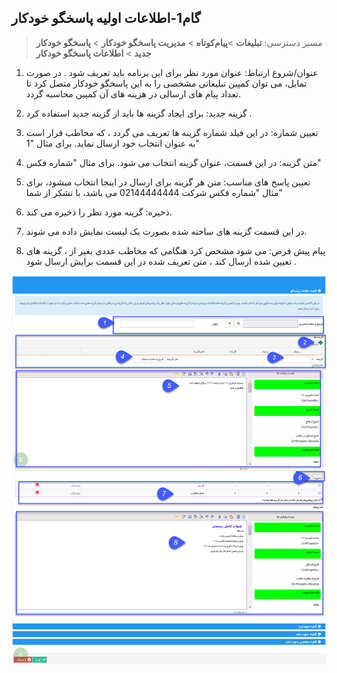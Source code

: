 ﻿## گام1-اطلاعات اولیه پاسخگو خودکار

> مسیر دسترسی:  **تبلیغات** >**پیام‌کوتاه** > **مدیریت پاسخگو خودکار** > **پاسخگو خودکار جدید** > **اطلاعات پاسخگو خودکار** 

1. عنوان/شروع ارتباط: عنوان مورد نظر برای این برنامه باید تعریف شود  . در صورت تمایل، می توان کمپین تبلیغاتی مشخصی را به این پاسخگو خودکار متصل کرد تا تعداد پیام های ارسالی در هزینه های آن کمپین محاسبه گردد.

2. گزینه جدید: برای ایجاد گزینه ها باید از گزینه جدید استفاده کرد .

3. تعیین شماره: در این فیلد شماره گزینه ها تعریف می گردد ، که مخاطب قرار است به عنوان انتخاب خود ارسال نماید. برای مثال "1"

4. متن گزینه: در این قسمت، عنوان گزینه انتخاب می شود. برای مثال "شماره فکس"

5. تعیین پاسخ های مناسب: متن هر گزینه برای ارسال در اینجا انتخاب میشود، برای مثال "شماره فکس شرکت 02144444444 می باشد، با تشکر از  شما"

6. ذخیره: گزینه مورد نظر را ذخیره می کند.

7. در این قسمت گزینه های ساخته شده بصورت یک لیست نمایش داده می شوند.

8. پیام پیش فرض: می شود مشخص کرد هنگامی که مخاطب عددی بغیر از ، گزینه های تعیین شده ارسال کند ، متن تعریف شده در این قسمت  برایش ارسال شود .

![](advertising-sendingautoanswer-firststep.png)

